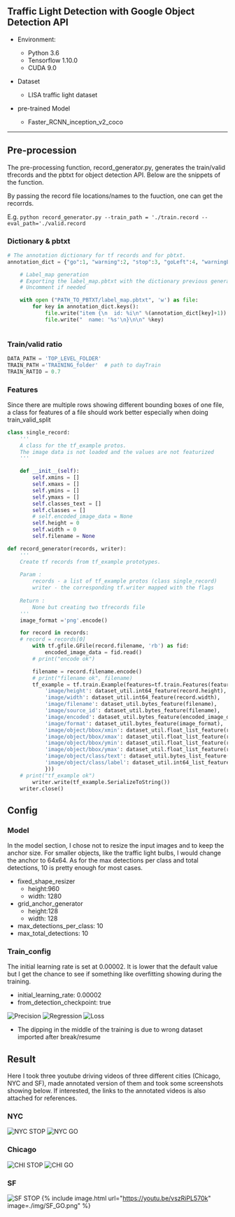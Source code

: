
## Traffic Light Detection with Google Object Detection API

* Environment:
  - Python 3.6
  - Tensorflow 1.10.0
  - CUDA 9.0

* Dataset
  - LISA traffic light dataset

* pre-trained Model
  - Faster_RCNN_inception_v2_coco

---

## Pre-procession  

The pre-processing function, record_generator.py, generates the train/valid tfrecords and the pbtxt for object detection API. Below are the snippets of the function.

By passing the record file locations/names to the fuuction, one can get the recorrds. 

E.g. `python record_generator.py --train_path = './train.record --eval_path='./valid.record`

### Dictionary & pbtxt


```python
# The annotation dictionary for tf records and for pbtxt.
annotation_dict = {"go":1, "warning":2, "stop":3, "goLeft":4, "warningLeft":5, "stopLeft":6, "goForward":7}

    # Label_map generation 
    # Exporting the label_map.pbtxt with the dictionary previous generated.
    # Uncomment if needed

    with open ("PATH_TO_PBTXT/label_map.pbtxt", 'w') as file:
        for key in annotation_dict.keys():
            file.write("item {\n  id: %i\n" %(annotation_dict[key]+1))
            file.write("  name: '%s'\n}\n\n" %key)
    
```

### Train/valid ratio


```python
DATA_PATH = 'TOP_LEVEL_FOLDER'
TRAIN_PATH ='TRAINING_folder'  # path to dayTrain
TRAIN_RATIO = 0.7
```

### Features
Since there are multiple rows showing different bounding boxes of one file, a class for features of a file should work better especially when doing train_valid_split


```python
class single_record:
    '''
    A class for the tf_example protos.
    The image data is not loaded and the values are not featurized
    '''

    def __init__(self):
        self.xmins = []
        self.xmaxs = []
        self.ymins = []
        self.ymaxs = []
        self.classes_text = []
        self.classes = []
        # self.encoded_image_data = None
        self.height = 0
        self.width = 0
        self.filename = None

```


```python
def record_generator(records, writer):
    '''
    Create tf records from tf_example prototypes.
    
    Param :
        records - a list of tf_example protos (class single_record)
        writer - the corresponding tf.writer mapped with the flags
    
    Return :
        None but creating two tfrecords file
    '''
    image_format ='png'.encode()

    for record in records:
    # record = records[0]
        with tf.gfile.GFile(record.filename, 'rb') as fid:
            encoded_image_data = fid.read()
        # print("encode ok")

        filename = record.filename.encode()
        # print("filename ok", filename)
        tf_example = tf.train.Example(features=tf.train.Features(feature={
            'image/height': dataset_util.int64_feature(record.height),
            'image/width': dataset_util.int64_feature(record.width),
            'image/filename': dataset_util.bytes_feature(filename),
            'image/source_id': dataset_util.bytes_feature(filename),
            'image/encoded': dataset_util.bytes_feature(encoded_image_data),
            'image/format': dataset_util.bytes_feature(image_format),
            'image/object/bbox/xmin': dataset_util.float_list_feature(record.xmins),
            'image/object/bbox/xmax': dataset_util.float_list_feature(record.xmaxs),
            'image/object/bbox/ymin': dataset_util.float_list_feature(record.ymins),
            'image/object/bbox/ymax': dataset_util.float_list_feature(record.ymaxs),
            'image/object/class/text': dataset_util.bytes_list_feature(record.classes_text),
            'image/object/class/label': dataset_util.int64_list_feature(record.classes),
            }))
    # print("tf_example ok")
        writer.write(tf_example.SerializeToString())
    writer.close()
```

## Config

### Model

In the model section, I chose not to resize the input images and to keep the anchor size. For smaller objects, like the traffic light bulbs, I would change the anchor to 64x64. As for the max detections per class and total detections, 10 is pretty enough for most cases.

* fixed_shape_resizer
    - height:960
    - width: 1280
* grid_anchor_generator
    - height:128
    - width: 128
* max_detections_per_class: 10
* max_total_detections: 10

### Train_config

The initial learning rate is set at 0.00002. It is lower that the default value but I get the chance to see if something like overfitting showing during the training.

* initial_learning_rate: 0.00002
* from_detection_checkpoint: true

![Precision](./img/precision.png)
![Regression](./img/regression.png)
![Loss](./img/loss.png)

* The dipping in the middle of the training is due to wrong dataset imported after break/resume

## Result

Here I took three youtube driving videos of three different cities (Chicago, NYC and SF), made annotated version of them and took some screenshots showing below. If interested, the links to the annotated videos is also attached for references.

### NYC
![NYC STOP](./img/NYC_STOP.png)
![NYC GO](./img/NYC_GO.png)

### Chicago
![CHI STOP](./img/CHI_STOP.png)
![CHI GO](./img/CHI_GO.png)

### SF
![SF STOP](./img/SF_STOP.png)
{% include image.html url="https://youtu.be/vszRiPL570k" image=./img/SF_GO.png" %}